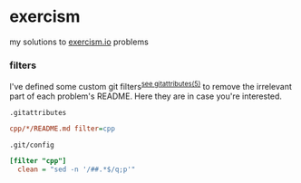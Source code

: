# exercism

my solutions to [exercism.io](https://exercism.io) problems

### filters

I've defined some custom git filters<sup>[see gitattributes(5)](http://web.mit.edu/git/www/gitattributes.html)</sup> to remove the irrelevant part of each problem's README.
Here they are in case you're interested.

`.gitattributes`

```ini
cpp/*/README.md filter=cpp
```

`.git/config`

```ini
[filter "cpp"]
  clean = "sed -n '/##.*$/q;p'"
```